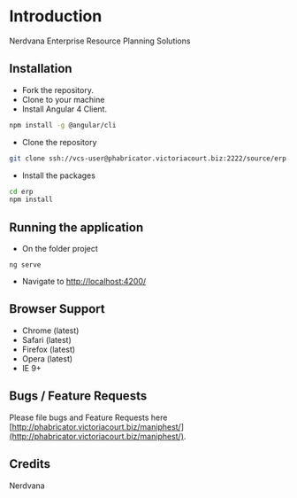 Introduction
============

Nerdvana Enterprise Resource Planning Solutions

Installation
------------

- Fork the repository.
- Clone to your machine
- Install Angular 4 Client.
```bash
npm install -g @angular/cli
```
- Clone the repository
```bash
git clone ssh://vcs-user@phabricator.victoriacourt.biz:2222/source/erp.git
```

- Install the packages
```bash
cd erp
npm install
```

Running the application
------------
- On the folder project
```
ng serve
```
- Navigate to [http://localhost:4200/](http://localhost:4200/)

Browser Support
---------------
- Chrome (latest)
- Safari (latest)
- Firefox (latest)
- Opera (latest)
- IE 9+

Bugs / Feature Requests
-------
Please file bugs and Feature Requests here [http://phabricator.victoriacourt.biz/maniphest/](http://phabricator.victoriacourt.biz/maniphest/).

 Credits
-------------
Nerdvana
